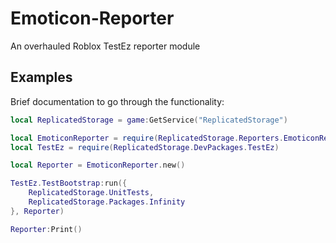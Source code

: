 # Emoticon-Reporter
An overhauled Roblox TestEz reporter module

## Examples
Brief documentation to go through the functionality:

```lua
local ReplicatedStorage = game:GetService("ReplicatedStorage")

local EmoticonReporter = require(ReplicatedStorage.Reporters.EmoticonReporter)
local TestEz = require(ReplicatedStorage.DevPackages.TestEz)

local Reporter = EmoticonReporter.new()

TestEz.TestBootstrap:run({
	ReplicatedStorage.UnitTests,
	ReplicatedStorage.Packages.Infinity
}, Reporter)

Reporter:Print()
```